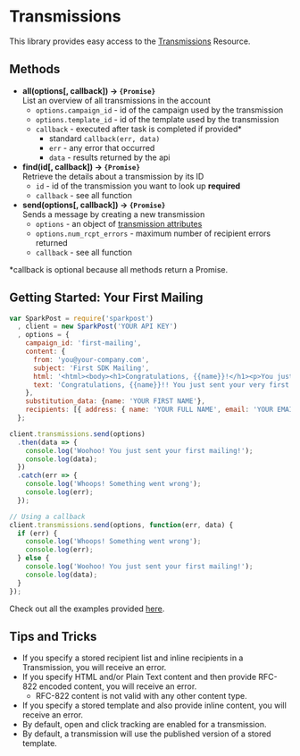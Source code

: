 # Transmissions

This library provides easy access to the [Transmissions](https://developers.sparkpost.com/api/transmissions) Resource.

## Methods
* **all(options[, callback]) &rarr; `{Promise}`**<br />
  List an overview of all transmissions in the account
  * `options.campaign_id` - id of the campaign used by the transmission
  * `options.template_id` - id of the template used by the transmission
  * `callback` - executed after task is completed if provided*
    * standard `callback(err, data)`
    * `err` - any error that occurred
    * `data` - results returned by the api
* **find(id[, callback]) &rarr; `{Promise}`**<br />
  Retrieve the details about a transmission by its ID
  * `id` - id of the transmission you want to look up **required**
  * `callback` - see all function
* **send(options[, callback]) &rarr; `{Promise}`**<br />
  Sends a message by creating a new transmission
  * `options` - an object of [transmission attributes](https://developers.sparkpost.com/api/transmissions#header-transmission-attributes)
  * `options.num_rcpt_errors` - maximum number of recipient errors returned
  * `callback` - see all function

*callback is optional because all methods return a Promise.

## Getting Started: Your First Mailing

```javascript
var SparkPost = require('sparkpost')
  , client = new SparkPost('YOUR API KEY')
  , options = {
    campaign_id: 'first-mailing',
    content: {
      from: 'you@your-company.com',
      subject: 'First SDK Mailing',
      html: '<html><body><h1>Congratulations, {{name}}!</h1><p>You just sent your very first mailing!</p></body></html>',
      text: 'Congratulations, {{name}}!! You just sent your very first mailing!'
    },
    substitution_data: {name: 'YOUR FIRST NAME'},
    recipients: [{ address: { name: 'YOUR FULL NAME', email: 'YOUR EMAIL ADDRESS' } }]
  };

client.transmissions.send(options)
  .then(data => {
    console.log('Woohoo! You just sent your first mailing!');
    console.log(data);
  })
  .catch(err => {
    console.log('Whoops! Something went wrong');
    console.log(err);
  });

// Using a callback
client.transmissions.send(options, function(err, data) {
  if (err) {
    console.log('Whoops! Something went wrong');
    console.log(err);
  } else {
    console.log('Woohoo! You just sent your first mailing!');
    console.log(data);
  }
});
```
Check out all the examples provided [here](/examples/transmissions).

## Tips and Tricks
* If you specify a stored recipient list and inline recipients in a Transmission, you will receive an error.
* If you specify HTML and/or Plain Text content and then provide RFC-822 encoded content, you will receive an error.
    * RFC-822 content is not valid with any other content type.
* If you specify a stored template and also provide inline content, you will receive an error.
* By default, open and click tracking are enabled for a transmission.
* By default, a transmission will use the published version of a stored template.
